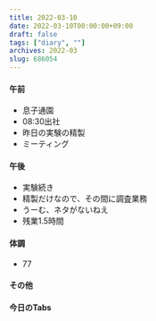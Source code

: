 ```yaml
---
title: 2022-03-10
date: 2022-03-10T00:00:00+09:00
draft: false
tags: ["diary", ""]
archives: 2022-03
slug: 686054
---
```

#### 午前
- 息子通園
- 08:30出社
- 昨日の実験の精製
- ミーティング
#### 午後
- 実験続き
- 精製だけなので、その間に調査業務
- うーむ、ネタがないねえ
- 残業1.5時間
#### 体調
- 77
#### その他
#### 今日のTabs